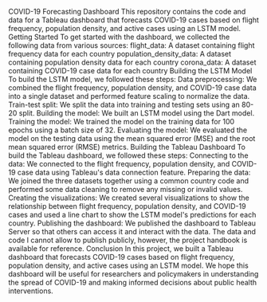 COVID-19 Forecasting Dashboard
This repository contains the code and data for a Tableau dashboard that forecasts COVID-19 cases based on flight frequency, population density, and active cases using an LSTM model.
Getting Started
To get started with the dashboard, we collected the following data from various sources:
flight_data: A dataset containing flight frequency data for each country
population_density_data: A dataset containing population density data for each country
corona_data: A dataset containing COVID-19 case data for each country
Building the LSTM Model
To build the LSTM model, we followed these steps:
Data preprocessing: We combined the flight frequency, population density, and COVID-19 case data into a single dataset and performed feature scaling to normalize the data.
Train-test split: We split the data into training and testing sets using an 80-20 split.
Building the model: We built an LSTM model using the Dart model.
Training the model: We trained the model on the training data for 100 epochs using a batch size of 32.
Evaluating the model: We evaluated the model on the testing data using the mean squared error (MSE) and the root mean squared error (RMSE) metrics.
Building the Tableau Dashboard
To build the Tableau dashboard, we followed these steps:
Connecting to the data: We connected to the flight frequency, population density, and COVID-19 case data using Tableau's data connection feature.
Preparing the data: We joined the three datasets together using a common country code and performed some data cleaning to remove any missing or invalid values.
Creating the visualizations: We created several visualizations to show the relationship between flight frequency, population density, and COVID-19 cases and used a line chart to show the LSTM model's predictions for each country.
Publishing the dashboard: We published the dashboard to Tableau Server so that others can access it and interact with the data.
The data and code I cannot allow to publish publicly, however, the project handbook is available for reference. 
Conclusion
In this project, we built a Tableau dashboard that forecasts COVID-19 cases based on flight frequency, population density, and active cases using an LSTM model. We hope this dashboard will be useful for researchers and policymakers in understanding the spread of COVID-19 and making informed decisions about public health interventions.

